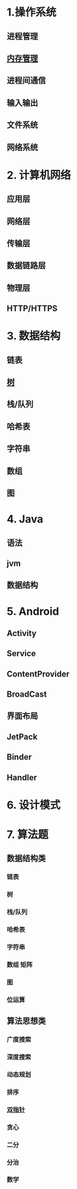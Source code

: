 # 1.操作系统

## 进程管理 

##  [内存管理](https://github.com/Gong-Shijie/developer-skillpoints/blob/master/source/%E5%86%85%E5%AD%98%E7%AE%A1%E7%90%86.md)

## 进程间通信

## 输入输出 

## 文件系统

## 网络系统 

# 2. 计算机网络 

## 应用层 

## 网络层 

## 传输层

## 数据链路层

## 物理层

## HTTP/HTTPS

# 3. 数据结构 

## 链表 

## [树](https://github.com/Gong-Shijie/developer-skillpoints/blob/master/source/%E6%A0%91.md)

## 栈/队列 

## 哈希表 

## 字符串 

## 数组 

## 图 

# 4. Java

## 语法 

## jvm 

## 数据结构 

# 5. Android

## Activity 

## Service 

## ContentProvider 

## BroadCast 

## 界面布局 

## JetPack 

## Binder

## Handler 

# 6. 设计模式

# 7. 算法题

## 数据结构类 

### 链表 

### 树 

### 栈/队列 

### 哈希表 

### 字符串 

### 数组 矩阵 

### 图 

### 位运算 

## 算法思想类 

### 广度搜索 

### 深度搜索 

### 动态规划 

### 排序 

### [双指针](https://github.com/Gong-Shijie/developer-skillpoints/blob/master/source/%E5%8F%8C%E6%8C%87%E9%92%88.md)


### 贪心 

### 二分 

### 分治

### 数学

